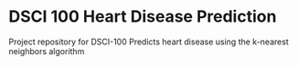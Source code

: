 # DSCI 100 Heart Disease Prediction
Project repository for DSCI-100
Predicts heart disease using the k-nearest neighbors algorithm
